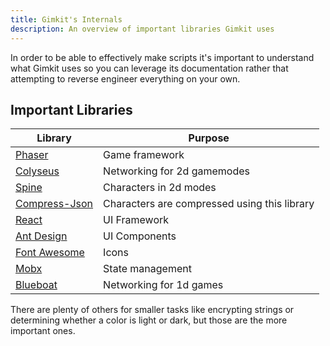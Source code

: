 ```yaml
---
title: Gimkit's Internals
description: An overview of important libraries Gimkit uses
---
```


In order to be able to effectively make scripts it's important to understand what Gimkit uses so you can leverage its documentation rather that attempting to reverse engineer everything on your own.

## Important Libraries

| Library | Purpose |
| ------- | ------- |
| [Phaser](https://phaser.io/) | Game framework |
| [Colyseus](https://colyseus.io/) | Networking for 2d gamemodes |
| [Spine](https://esotericsoftware.com/) | Characters in 2d modes |
| [Compress-Json](https://github.com/beenotung/compress-json) | Characters are compressed using this library |
| [React](https://react.dev/) | UI Framework |
| [Ant Design](https://ant.design) | UI Components |
| [Font Awesome](https://fontawesome.com/) | Icons |
| [Mobx](https://mobx.js.org/) | State management |
| [Blueboat](https://github.com/Gimkit/blueboat) | Networking for 1d games |

There are plenty of others for smaller tasks like encrypting strings or determining whether a color is light or dark, but those are the more important ones.
